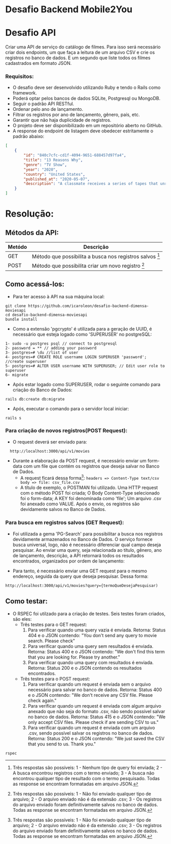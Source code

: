 # **Desafio Backend Mobile2You**

# **Desafio API**

Criar uma API de serviço do catálogo de filmes. Para isso será necessário criar dois endpoints, um que faça a leitura de um arquivo CSV e crie os registros no banco de dados. E um segundo que liste todos os filmes cadastrados em formato JSON.

### **Requisitos:**

- O desafio deve ser desenvolvido utilizando Ruby e tendo o Rails como framework.
- Poderá optar pelos bancos de dados SQLite, Postgresql ou MongoDB.
- Seguir o padrão API RESTful.
- Ordenar pelo ano de lançamento.
- Filtrar os registros por ano de lançamento, gênero, país, etc.
- Garantir que não haja duplicidade de registros.
- O projeto deve ser disponibilizado em um repositório aberto no GitHub.
- A response do endpoint de listagem deve obedecer estritamente o padrão abaixo:

```json
[
    {
        "id": "840c7cfc-cd1f-4094-9651-688457d97fa4",
        "title": "13 Reasons Why",
        "genre": "TV Show",
        "year": "2020",
        "country": "United States",
        "published_at": "2020-05-07",
        "description": "A classmate receives a series of tapes that unravel the mystery of her tragic choice."
    }
]
```

# **Resolução:**
## **Métodos da API:**

| Metódo | Descrição |
| ------------- | ------------- |
|  GET  |  Método que possibilita a busca nos registros salvos [^1]  |
| POST  | Método que possibilita criar um novo registro [^2]  |

## Como acessá-los:

- Para ter acesso à API na sua máquina local:
```
git clone https://github.com/icaroleon/desafio-backend-dimensa-moviesapi
cd desafio-backend-dimensa-moviesapi
bundle install
```
- Como a extensão 'pgcrypto' é utilizada para a geração de UUID, é necessário que esteja logado como 'SUPERUSER' no postgreSQL: 
```
1- sudo -u postgres psql // connect to postgresql
2- password = ** // adding your password
3- postgres=# \du //list of user
4- postgres=# CREATE ROLE username LOGIN SUPERUSER 'password'; //create superuser
5- postgres=# ALTER USER username WITH SUPERUSER; // Edit user role to superuser
6- migrate
```
- Após estar logado como SUPERUSER, rodar o seguinte comando para criação do Banco de Dados:
```
rails db:create db:migrate
```
- Após, executar o comando para o servidor local iniciar:  
```
rails s
```

### Para criação de novos registros(**POST Request**):
- O request deverá ser enviado para:
```
  http://localhost:3000/api/v1/movies
```
- Durante a elaboração da POST request, é necessário enviar um form-data com um file que contém os registros que deseja salvar no Banco de Dados.
   - A request ficará dessa forma[^2]:
     `
     headers => Content-Type text/csv body => file: csv_file.csv
     `
   - A título de exemplo, o POSTMAN foi utilizado. Uma HTTP request com o método POST foi criada;  O Body Content-Type selecionado foi o form-data; A KEY foi denominada como 'file'; Um arquivo .csv foi anexado como VALUE. Após o envio, os registros são devidamente salvos no Banco de Dados. 

### Para busca em registros salvos (**GET Request**):

- Foi utilizada a gema 'PG-Search' para possibilitar a busca nos registros devidamente armazenados no Banco de Dados. O serviço fornece busca universal, logo, não é necessário diferenciar qual campo deseja pesquisar. Ao enviar uma query, seja relacionada ao título, gênero, ano de lançamento, descrição, a API retornará todos os resultados encontrados, organizados por ordem de lançamento:

- Para tanto, é necessário enviar uma GET request para o mesmo endereço, seguida da query que deseja pesquisar. Dessa forma: 
```
http://localhost:3000/api/v1/movies?query={termoQueDesejaPesquisar)
```
## **Como testar:**
- O RSPEC foi utilzado para a criação de testes. Seis testes foram criados, são eles:
  - Três testes para o GET request:
    1. Para verificar quando uma query vazia é enviada. Retorna: Status 404 e o JSON contendo: "You don't send any query to movie search. Please check"
    2. Para verificar quando uma query sem resultados é enviada. Retorna: Status 400 e o JSON contendo: "We don't find this term that you are looking for. Please try another."
    3. Para verificar quando uma query com resultados é enviada. Retorna: Status 200 e o JSON contendo os resultados encontrados.
  - Três testes para o POST request:
    1. Para verificar quando um request é enviada sem o arquivo necessário para salvar no banco de dados. Retorna: Status 400 e o JSON contendo: "We don't receive any CSV file. Please check again."
    2. Para verificar quando um request é enviada com algum arquivo anexado que não seja do formato .csv, não sendo possível salvar no banco de dados. Retorna: Status 415 e o JSON contendo: "We only accept CSV files. Please check if are sending CSV to us."
    3. Para verificar quando um request é enviada com um arquivo .csv, sendo possível salvar os registros no banco de dados. Retorna: Status 200 e o JSON contendo: "We just saved the CSV that you send to us. Thank you."
```
rspec
```


[^1]: Três respostas são possíveis: 1 - Nenhum tipo de query foi enviada; 2 - A busca encontrou registros com o termo enviado; 3 - A busca não encontrou qualquer tipo de resultado com o termo pesquisado. Todas as response se encontram formatadas em arquivo JSON. 
[^2]: Três respostas são possíveis: 1 - Não foi enviado qualquer tipo de arquivo; 2 - O arquivo enviado não é da extensão .csv; 3 - Os registros do arquivo enviado foram definitivamente salvos no banco de dados. Todas as response se encontram formatadas em arquivo JSON.
